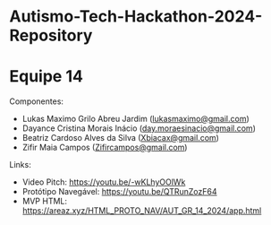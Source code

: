 # Autismo-Tech-Hackathon-2024-Repository
# Equipe 14

Componentes:
- Lukas Maximo Grilo Abreu Jardim (lukasmaximo@gmail.com)
- Dayance Cristina Morais Inácio (day.moraesinacio@gmail.com)
- Beatriz Cardoso Alves da Silva (Xbiacax@gmail.com)
- Zifir Maia Campos (Zifircampos@gmail.com)

Links:
- Video Pitch: https://youtu.be/-wKLhyOOlWk
- Protótipo Navegável: https://youtu.be/QTRunZozF64
- MVP HTML: https://areaz.xyz/HTML_PROTO_NAV/AUT_GR_14_2024/app.html
